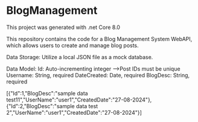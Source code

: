 # BlogManagement

This project was generated with .net Core 8.0

This repository contains the code for a Blog Management System WebAPI, which allows users to create and manage blog posts. 

Data Storage: Utilize a local JSON file as a mock database.

Data Model: 
Id: Auto-incrementing integer -->Post IDs must be unique
Username: String, required
DateCreated: Date, required
BlogDesc: String, required

[{"Id":1,"BlogDesc":"sample data test11","UserName":"user1","CreatedDate":"27-08-2024"},{"Id":2,"BlogDesc":"sample data test 2","UserName":"user1","CreatedDate":"27-08-2024"}]

